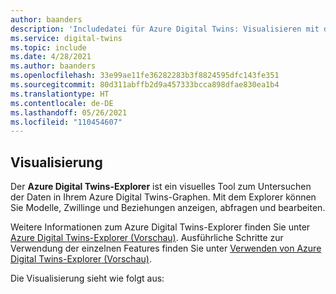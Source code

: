 ```yaml
---
author: baanders
description: 'Includedatei für Azure Digital Twins: Visualisieren mit dem Azure Digital Twins-Explorer'
ms.service: digital-twins
ms.topic: include
ms.date: 4/28/2021
ms.author: baanders
ms.openlocfilehash: 33e99ae11fe36282283b3f8824595dfc143fe351
ms.sourcegitcommit: 80d311abffb2d9a457333bcca898dfae830ea1b4
ms.translationtype: HT
ms.contentlocale: de-DE
ms.lasthandoff: 05/26/2021
ms.locfileid: "110454607"
---
```

## <a name="visualization"></a>Visualisierung

Der **Azure Digital Twins-Explorer** ist ein visuelles Tool zum Untersuchen der Daten in Ihrem Azure Digital Twins-Graphen. Mit dem Explorer können Sie Modelle, Zwillinge und Beziehungen anzeigen, abfragen und bearbeiten.

Weitere Informationen zum Azure Digital Twins-Explorer finden Sie unter [Azure Digital Twins-Explorer (Vorschau)](../articles/digital-twins/concepts-azure-digital-twins-explorer.md). Ausführliche Schritte zur Verwendung der einzelnen Features finden Sie unter [Verwenden von Azure Digital Twins-Explorer (Vorschau)](../articles/digital-twins/how-to-use-azure-digital-twins-explorer.md).

Die Visualisierung sieht wie folgt aus: